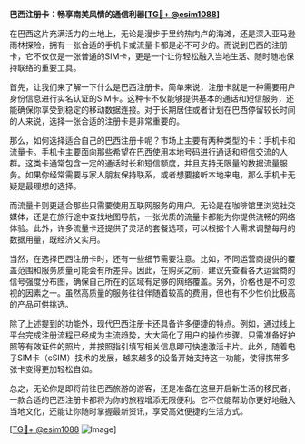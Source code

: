**巴西注册卡：畅享南美风情的通信利器[[TG💪+ @esim1088](https://t.me/s/esim1088)]**

在巴西这片充满活力的土地上，无论是漫步于里约热内卢的海滩，还是深入亚马逊雨林探险，拥有一张合适的手机卡或流量卡都是必不可少的。而说到巴西的注册卡，它不仅仅是一张普通的SIM卡，更是一个让你轻松融入当地生活、随时随地保持联络的重要工具。

首先，让我们来了解一下什么是巴西注册卡。简单来说，注册卡就是一种需要用户身份信息进行实名认证的SIM卡。这种卡不仅能够提供基本的通话和短信服务，还能确保你享受到稳定的移动数据连接。对于长期居住或者计划在巴西停留较长时间的人来说，选择一张合适的注册卡是非常重要的。

那么，如何选择适合自己的巴西注册卡呢？市场上主要有两种类型的卡：手机卡和流量卡。手机卡主要面向那些希望在巴西使用本地号码进行通话和短信交流的人群。这类卡通常包含一定的通话时长和短信额度，并且支持无限量的数据流量服务。如果你经常需要与家人朋友保持联系，或者想要接听本地来电，那么手机卡无疑是最理想的选择。

而流量卡则更适合那些只需要使用互联网服务的用户。无论是在咖啡馆里浏览社交媒体，还是在旅行途中查找地图导航，一张优质的流量卡都能为你提供流畅的网络体验。此外，许多流量卡还提供了灵活的套餐选项，可以根据个人需求调整每月的数据用量，既经济又实用。

当然，在选择巴西注册卡时，还有一些细节需要注意。比如，不同运营商提供的覆盖范围和服务质量可能会有所差异。因此，在购买之前，建议先查看各大运营商的信号强度分布图，确保自己所在的区域有足够的网络覆盖。另外，价格也是不可忽视的因素之一。虽然高质量的服务往往伴随着较高的费用，但也有不少性价比极高的产品可供挑选。

除了上述提到的功能外，现代巴西注册卡还具备许多便捷的特点。例如，通过线上平台完成注册流程已经成为主流趋势，大大简化了用户的操作步骤。只需准备好护照等有效证件的照片，并按照指引填写相关信息即可快速激活卡片。此外，随着电子SIM卡（eSIM）技术的发展，越来越多的设备开始支持这一功能，使得携带多张卡变得更加轻松自如。

总之，无论你是即将前往巴西旅游的游客，还是准备在这里开启新生活的移民者，一款合适的巴西注册卡都将为你的旅程增添无限便利。它不仅能帮助你更好地融入当地文化，还能让你随时掌握最新资讯，享受高效便捷的生活方式。

[[TG💪+ @esim1088](https://t.me/s/esim1088) ![Image](https://i.postimg.cc/4NQfJmqS/Snipaste-2025-05-13-00-14-12.png)]